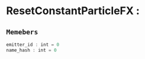 
# ResetConstantParticleFX : 
## ```Memebers```    
```rust
emitter_id : int = 0  
name_hash : int = 0  
```


